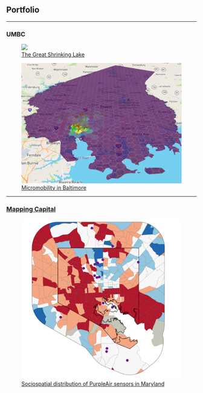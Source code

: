 ## Portfolio

---

### UMBC

<div class="flex-container">
  <div>
    <figure>
    <a href="/381_proj"><img src="381_proj/images/true_color.gif" style = "maxwidth:55vw;"></a>
      <figcaption> <a href="/381_proj">The Great Shrinking Lake</a> </figcaption>
    </figure>
  </div>
  <div>
    <figure>
      <a href="/finalproj/index.md"><img src="finalproj/images/Screenshot 2022-05-09 131724.png" style = "maxwidth:55vw"></a>
            <figcaption><a href="/finalproj/index.md">Micromobility in Baltimore</a></figcaption>
    </figure>
  </div>
</div>

---

### [Mapping Capital](https://mapping.capital)

<div>
  <div>
    <figure>
      <a href="/dss/purple.md">
        <img src="images/it worked MHI.png?raw=true" style = "maxwidth:100vw;">
      </a>
      <figcaption> 
        <a href="/dss/purple.md">Sociospatial distribution of PurpleAir sensors in Maryland</a>
      </figcaption>
    </figure>
  </div>
</div>

<!-- 
[Sociospatial distribution of PurpleAir sensors in Maryland](/dss/purple.md) <br/>
<a href="/finalproj/index.md"><img src="images/it worked MHI.png?raw=true" width = "50%" height = "50%"/></a> -->